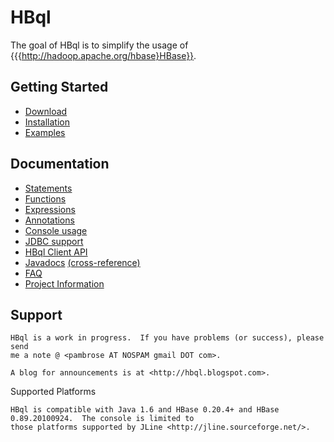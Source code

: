 HBql
====

The goal of HBql is to simplify the usage of {{{http://hadoop.apache.org/hbase}HBase}}.

Getting Started
---------------

* [Download](http://www.hbql.com/download.html)
* [Installation](http://www.hbql.com/installation.html)
* [Examples](http://www.hbql.com/examples/examples.html)


Documentation
-------------

* [Statements](http://www.hbql.com/statements/statements.html)
* [Functions](http://www.hbql.com/statements/functions.html)
* [Expressions](http://www.hbql.com/statements/expressions.html)
* [Annotations](http://www.hbql.com/annotations/annotations.html)
* [Console usage](http://www.hbql.com/console/console.html)
* [JDBC support](http://www.hbql.com/jdbc/jdbc_support.html)
* [HBql Client API](http://www.hbql.com/apidocs/org/apache/hadoop/hbase/hbql/client/package-summary.html)
* [Javadocs](http://www.hbql.com/apidocs/index.html) [(cross-reference)](http://www.hbql.com/xref/index.html)
* [FAQ](http://www.hbql.com/faq.html)
* [Project Information](http://www.hbql.com/project-info.html)

Support
-------

    HBql is a work in progress.  If you have problems (or success), please send
    me a note @ <pambrose AT NOSPAM gmail DOT com>.

    A blog for announcements is at <http://hbql.blogspot.com>.


Supported Platforms

    HBql is compatible with Java 1.6 and HBase 0.20.4+ and HBase 0.89.20100924.  The console is limited to
    those platforms supported by JLine <http://jline.sourceforge.net/>.

